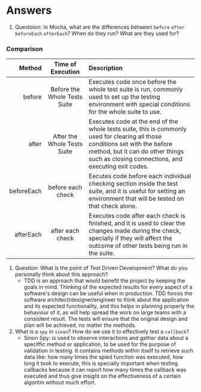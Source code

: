# Answers
1. Questoion: In Mocha, what are the differences between `before` `after` `beforeEach` `afterEach`? When do they run? What are they used for?
### Comparison
| Method | Time of Execution | Description |
|-------:|:-----------------:|:------------|
|before| Before the Whole Tests Suite| Executes code once before the whole test suite is run, commonly used to set up the testing environment with special conditions for the whole suite to use.|
|after| After the Whole Tests Suite| Executes code at the end of the whole tests suite, this is commonly used for clearing all those conditions set with the before method, but it can do other things such as closing connections, and executing exit codes.
|beforeEach| before each check | Eecutes code before each individual checking section inside the test suite, and it is useful for setting an environment that will be tested on that check alone.
|afterEach | after each check | Executes code after each check is finished, and it is used to clear the changes made during the check, specially if they will affect the outcome of other tests being run in the suite.

1. Question: What is the point of Test Driven Development? What do you personally think about this approach?
    * TDD is an approach that would benefit the project by keeping the goals in mind. Thinking of the expected results for every aspect of a software's design can be useful when in production. TDD forces the software architect/designer/engineer to think about the application and its expected functionality, and this helps in planning properly the behaviour of it, as will help spread the work on large teams with a consistent result. The tests will ensure that the original design and plan will be achieved, no matter the methods.
1. What is a `spy` in `sinon`? How do we use it to effectively test a `callback`?
    * Sinon Spy: is used to observe interactions and gather data about a speciffic method or application, to be used for the purpose of validation in testing. It contains methods within itself to retrieve such data like: how many times the spied function was executed, how long it took to execute, this is specially important when testing callbacks because it can report how many times the callback was executed and thus give insight on the effectiveness of a certain algoritm without much effort.